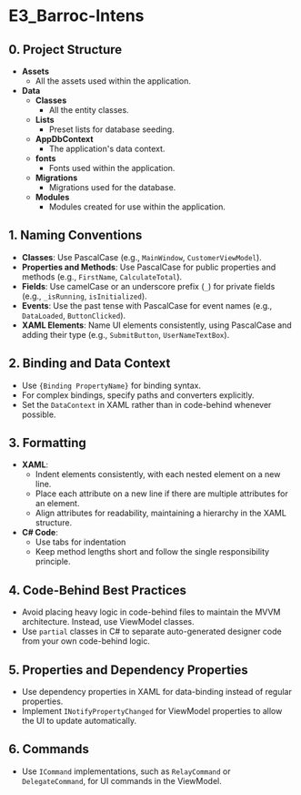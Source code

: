# E3_Barroc-Intens

## 0. Project Structure
- **Assets**
  - All the assets used within the application.
- **Data**
  - **Classes**
    - All the entity classes.
  - **Lists**
    - Preset lists for database seeding.
  - **AppDbContext**
    - The application's data context.
  - **fonts**
    - Fonts used within the application.
  - **Migrations**
    - Migrations used for the database.
  - **Modules**
    - Modules created for use within the application.

## 1. Naming Conventions
- **Classes**: Use PascalCase (e.g., `MainWindow`, `CustomerViewModel`).
- **Properties and Methods**: Use PascalCase for public properties and methods (e.g., `FirstName`, `CalculateTotal`).
- **Fields**: Use camelCase or an underscore prefix (`_`) for private fields (e.g., `_isRunning`, `isInitialized`).
- **Events**: Use the past tense with PascalCase for event names (e.g., `DataLoaded`, `ButtonClicked`).
- **XAML Elements**: Name UI elements consistently, using PascalCase and adding their type (e.g., `SubmitButton`, `UserNameTextBox`).

## 2. Binding and Data Context
- Use `{Binding PropertyName}` for binding syntax.
- For complex bindings, specify paths and converters explicitly.
- Set the `DataContext` in XAML rather than in code-behind whenever possible.

## 3. Formatting
- **XAML**:
  - Indent elements consistently, with each nested element on a new line.
  - Place each attribute on a new line if there are multiple attributes for an element.
  - Align attributes for readability, maintaining a hierarchy in the XAML structure.
- **C# Code**:
  - Use tabs for indentation
  - Keep method lengths short and follow the single responsibility principle.

## 4. Code-Behind Best Practices
- Avoid placing heavy logic in code-behind files to maintain the MVVM architecture. Instead, use ViewModel classes.
- Use `partial` classes in C# to separate auto-generated designer code from your own code-behind logic.

## 5. Properties and Dependency Properties
- Use dependency properties in XAML for data-binding instead of regular properties.
- Implement `INotifyPropertyChanged` for ViewModel properties to allow the UI to update automatically.

## 6. Commands
- Use `ICommand` implementations, such as `RelayCommand` or `DelegateCommand`, for UI commands in the ViewModel.
